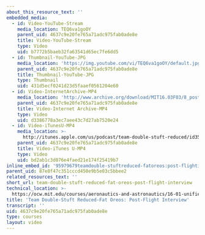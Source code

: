 ```yaml
---
about_this_resource_text: ''
embedded_media:
  - id: Video-YouTube-Stream
    media_location: TEQ6va1goOY
    parent_uid: 4637c9e20fe765a71adc975fab0ade8e
    title: Video-YouTube-Stream
    type: Video
    uid: b7772b5baeb32fa63541d65ec7fe6dd5
  - id: Thumbnail-YouTube-JPG
    media_location: 'https://img.youtube.com/vi/TEQ6va1goOY/default.jpg'
    parent_uid: 4637c9e20fe765a71adc975fab0ade8e
    title: Thumbnail-YouTube-JPG
    type: Thumbnail
    uid: 431d5ecf0241d23d5faaef0561204e60
  - id: Video-InternetArchive-MP4
    media_location: 'http://www.archive.org/download/MIT16.03F03/8_post-220k.mp4'
    parent_uid: 4637c9e20fe765a71adc975fab0ade8e
    title: Video-Internet Archive-MP4
    type: Video
    uid: d3386778a3ec7aee43c7d27ab7520e24
  - id: Video-iTunesU-MP4
    media_location: >-
      http://itunes.apple.com/us/podcast/team-double-stuft-reduced/id354868963?i=80690325
    parent_uid: 4637c9e20fe765a71adc975fab0ade8e
    title: Video-iTunes U-MP4
    type: Video
    uid: bd2ab1c3d076e4faed21e174f25419b7
inline_embed_id: '95979679teamdouble-stuftreduced-fatoreos:post-flightinterview24949090'
parent_uid: 87e8f47c351cccd450e9b5e03c5bbee2
related_resources_text: ''
short_url: team-double-stuft-reduced-fat-oreos-post-flight-interview
technical_location: >-
  https://ocw.mit.edu/courses/aeronautics-and-astronautics/16-01-unified-engineering-i-ii-iii-iv-fall-2005-spring-2006/systems-labs-04/team-double-stuft-reduced-fat-oreos-post-flight-interview
title: 'Team Double-Stuft Reduced-Fat Oreos: Post-Flight Interview'
transcript: ''
uid: 4637c9e20fe765a71adc975fab0ade8e
type: courses
layout: video
---
```


